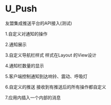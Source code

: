 # U_Push
友盟集成推送平台的API接入(测试)

1.自定义对通知的操作

2.通知展示

3.自定义导航栏样式  样式在Layout 的View设计

4.通知栏数量的显示

5.客户端控制通知到达响铃、震动、呼吸灯

6.自定义的推送  接收到有推送后的所有操作都自定义

7.应用内插入一个内部的消息


